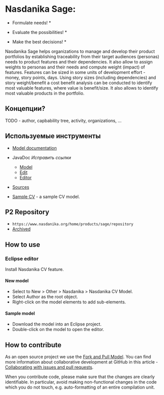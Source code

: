 # Nasdanika Sage: 

* Formulate needs! *

* Evaluate the possibilities! *
 
* Make the best decisions! *


Nasdanika Sage helps organizations to manage and develop their product portfolios by establishing traceability from their target audiences (personas) needs to product features and their dependencies. 
It also allow to assign weights to personas and their needs and compute weight (impact) of features. Features can be sized in some units of development effort - money, story points, days. 
Using story sizes (including dependencies) and story weight/benefit a cost benefit analysis can be conducted to identify most valuable features, where value is benefit/size. It also allows to identify most valuable products in the portfolio.

## Концепции? 

TODO - author, capbability tree, activity, organizations, ...

## Используемые инструменты

* [Model documentation](model-doc/index.html)

* JavaDoc *Исправить ссылки*
    * [Model](apidocs/org.nasdanika.cv)
    * [Edit](apidocs/org.nasdanika.cv.edit)
    * [Editor](apidocs/org.nasdanika.cv.editor)
* [Sources](cv.zip)
* [Sample CV](Sample.nsdcv) - a sample CV model.    

## P2 Repository

* ``https://www.nasdanika.org/home/products/sage/repository``
* [Archived](org.nasdanika.cv.repository-0.1.0-SNAPSHOT.zip)

## How to use

### Eclipse editor

Install Nasdanika CV feature. 

#### New model

* Select to New > Other > Nasdanika > Nasdanika CV Model.
* Select Author as the root object.
* Right-click on the model elements to add sub-elements.

#### Sample model

* Download the model into an Eclipse project.
* Double-click on the model to open the editor.

## How to contribute

As an open source project we use the [Fork and Pull Model](https://help.github.com/articles/about-collaborative-development-models/).
You can find more information about collaborative development at GitHub in this article - [Collaborating with issues and pull requests](https://help.github.com/categories/collaborating-with-issues-and-pull-requests).

When you contribute code, please make sure that the changes are clearly identifiable. 
In particular, avoid making non-functional changes in the code which you do not touch, e.g. auto-formatting of an entire compilation unit. 

